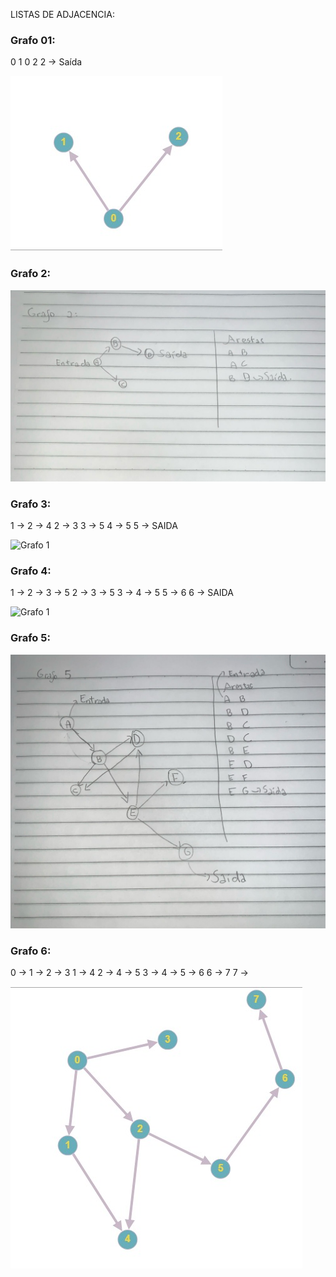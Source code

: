 LISTAS DE ADJACENCIA:

### Grafo 01:

0 1
0 2
2 -> Saída

![Grafo 1](/Assets/Grafo_1.jpeg)




### Grafo 2:

![Grafo 1](/Assets/Grafo_2.jpeg)

### Grafo 3:

1 -> 2 -> 4
2 -> 3
3 -> 5
4 -> 5
5 -> SAIDA

![Grafo 1](/Assets/Grafo_3.jpeg)

### Grafo 4:

1 -> 2 -> 3 -> 5
2 -> 3 -> 5
3 ->
4 -> 5
5 -> 6
6 -> SAIDA

![Grafo 1](/Assets/Grafo_4.jpeg)

### Grafo 5:

![Grafo 1](/Assets/Grafo_5.jpeg)

### Grafo 6:

0 -> 1 -> 2 -> 3
1 -> 4
2 -> 4 -> 5
3 ->
4 -> 
5 -> 6
6 -> 7
7 -> 

![Grafo 6](/Assets/Grafo_6.jpeg)
